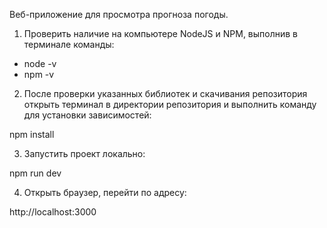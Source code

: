 Веб-приложение для просмотра прогноза погоды.

1) Проверить наличие на компьютере NodeJS и NPM, выполнив в терминале команды:

- node -v
- npm -v

2) После проверки указанных библиотек и скачивания репозитория открыть терминал в директории репозитория и выполнить команду для установки зависимостей:

npm install

3) Запустить проект локально:

npm run dev

4) Открыть браузер, перейти по адресу:

http://localhost:3000
